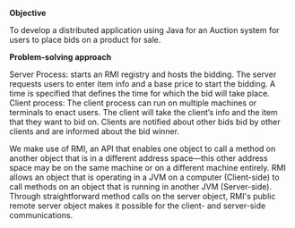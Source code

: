 **Objective**

To develop a distributed application using Java for an Auction system for users to place bids on a product for sale.


**Problem-solving approach**

Server Process: starts an RMI registry and hosts the bidding. The server requests users to enter item info and a base price to start the bidding. A time is specified that defines the time for which the bid will take place.
Client process: The client process can run on multiple machines or terminals to enact users. The client will take the client’s info and the item that they want to bid on. Clients are notified about other bids bid by other clients and are informed about the bid winner. 

We make use of RMI, an API that enables one object to call a method on another object that is in a different address space—this other address space may be on the same machine or on a different machine entirely. RMI allows an object that is operating in a JVM on a computer (Client-side) to call methods on an object that is running in another JVM (Server-side). Through straightforward method calls on the server object, RMI's public remote server object makes it possible for the client- and server-side communications.
